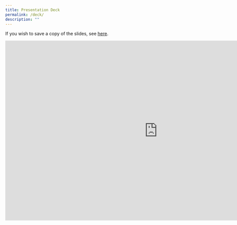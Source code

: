 ```yaml
---
title: Presentation Deck
permalink: /deck/
description: ""
---
```

If you wish to save a copy of the slides, see [here](https://go.gov.sg/pswlf-deck). 

<iframe src="https://docs.google.com/presentation/d/e/2PACX-1vTIJj00lyHftNJqBH6ebvbPPLlbfrXEXqurUSW9D8-1edKif5jFXyvYLIGaA7rbsaXOxTN9_cBP2FeH/embed?start=false&amp;loop=false&amp;delayms=60000" frameborder="0" width="960" height="569" allowfullscreen="true"></iframe>